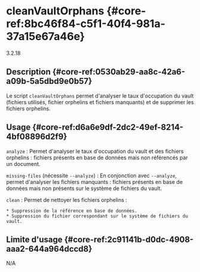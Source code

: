 # cleanVaultOrphans {#core-ref:8bc46f84-c5f1-40f4-981a-37a15e67a46e}

<span class="flag from release">3.2.18</span>

## Description {#core-ref:0530ab29-aa8c-42a6-a09b-5a5dbd9e0b57}

Le script `cleanVaultOrphans` permet d'analyser le taux d'occupation du vault
(fichiers utilisés, fichier orphelins et fichiers manquants) et de supprimer
les fichiers orphelins.

## Usage {#core-ref:d6a6e9df-2dc2-49ef-8214-4bf08896d2f9}

`analyze` 
:   Permet d'analyser le taux d'occupation du vault et des fichiers orphelins :
    fichiers présents en base de données mais non référencés par un document.

`missing-files` (nécessite `--analyze`)
:   En conjonction avec `--analyze`, permet d'analyser les fichiers manquants :
    fichiers présents en base de données mais non présents sur le système de
    fichiers du vault.

`clean`
:   Permet de nettoyer les fichiers orphelins :
    
    * Suppression de la référence en base de données.
    * Suppression du fichier correspondant sur le système de fichiers du vault.

## Limite d'usage {#core-ref:2c91141b-d0dc-4908-aaa2-644a964dccd8}

N/A

<!-- link -->
